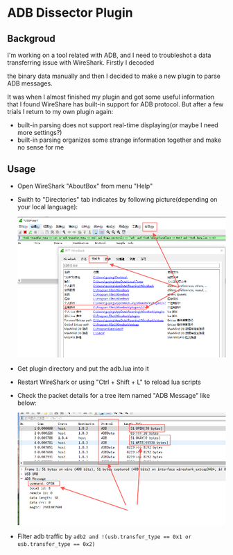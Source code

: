 # ADB Dissector Plugin

## Backgroud

I'm working on a tool related with ADB, and I need to troubleshot a data transferring issue with WireShark.  Firstly I decoded  

the binary data manually and then I decided to make a new plugin to parse ADB messages.

It was when I almost finished my plugin and got some useful information that I found WireShare has built-in  support for ADB protocol. But after a few trials I return to my own plugin again:

* built-in parsing does not support real-time displaying(or maybe I need more settings?)
* built-in parsing organizes some strange information together and make no sense for me

## Usage

* Open WireShark "AboutBox" from menu "Help"

* Swith to "Directories" tab indicates by following picture(depending on your local language):

  ![wireshark_directories](wireshark_directories.png)

* Get plugin directory and put the adb.lua into it

* Restart WireShark or using "Ctrl + Shift + L"  to reload lua scripts

* Check the packet details  for a tree item named "ADB Message" like below:

  ![pcap_demo](pcap_demo.png)

* Filter adb traffic by `adb2 and !(usb.transfer_type == 0x1 or usb.transfer_type == 0x2)`